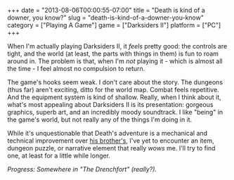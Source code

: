 +++
date = "2013-08-06T00:00:55-07:00"
title = "Death is kind of a downer, you know?"
slug = "death-is-kind-of-a-downer-you-know"
category = ["Playing A Game"]
game = ["Darksiders II"]
platform = ["PC"]
+++

When I'm actually playing Darksiders II, it <i>feels</i> pretty good: the controls are tight, and the world (at least, the parts with things in them) is fun to roam around in.  The problem is that, when I'm <i>not</i> playing it - which is almost all the time - I feel almost no compulsion to return.

The game's hooks seem weak.  I don't care about the story.  The dungeons (thus far) aren't exciting, ditto for the world map.  Combat feels repetitive.  And the equipment system is kind of shallow.  Really, when I think about it, what's most appealing about Darksiders II is its presentation: gorgeous graphics, superb art, and an incredibly moody soundtrack.  I like "being" in the game's world, but not really any of the things I'm doing in it.

While it's unquestionable that Death's adventure is a mechanical and technical improvement over [his brother's](game:Darksiders), I've yet to encounter an item, dungeon puzzle, or narrative element that really <i>wows</i> me.  I'll try to find one, at least for a little while longer.

<i>Progress: Somewhere in "The Drenchfort" (really?).</i>